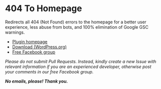 # 404 To Homepage

Redirects all 404 (Not Found) errors to the homepage for a better user experience, less abuse from bots, and 100% elimination of Google GSC warnings.

* [Plugin homepage](https://www.littlebizzy.com/plugins/404-to-homepage)
* [Download (WordPress.org)](https://wordpress.org/plugins/404-to-homepage-littlebizzy)
* [Free Facebook group](https://www.facebook.com/groups/littlebizzy/)

*Please do not submit Pull Requests. Instead, kindly create a new Issue with relevant information if you are an experienced developer, otherwise post your comments in our free Facebook group.*

***No emails, please! Thank you.***
